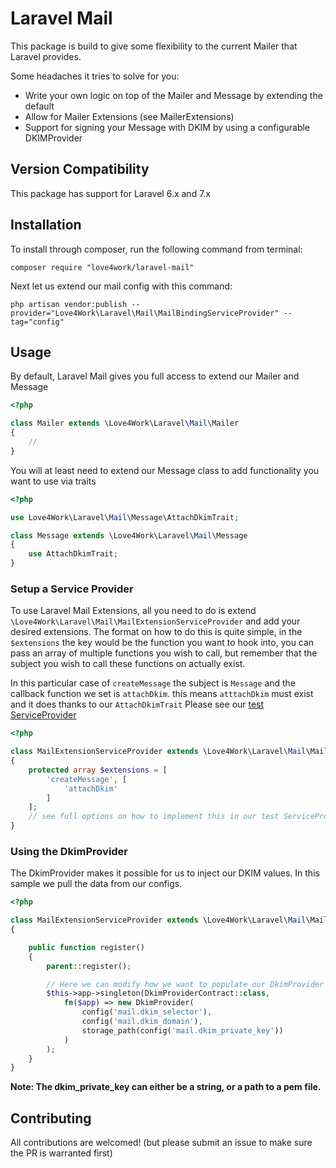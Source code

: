 # Laravel Mail

This package is build to give some flexibility to the current Mailer that Laravel provides.

Some headaches it tries to solve for you:

- Write your own logic on top of the Mailer and Message by extending the default
- Allow for Mailer Extensions (see MailerExtensions)
- Support for signing your Message with DKIM by using a configurable DKIMProvider

## Version Compatibility
This package has support for Laravel 6.x and 7.x

## Installation

To install through composer, run the following command from terminal:

    composer require "love4work/laravel-mail"
    
Next let us extend our mail config with this command:
    
    php artisan vendor:publish --provider="Love4Work\Laravel\Mail\MailBindingServiceProvider" --tag="config"

## Usage

By default, Laravel Mail gives you full access to extend our Mailer and Message

```php
<?php

class Mailer extends \Love4Work\Laravel\Mail\Mailer
{
    //
}
```

You will at least need to extend our Message class to add functionality you want to use via traits
```php
<?php

use Love4Work\Laravel\Mail\Message\AttachDkimTrait;

class Message extends \Love4Work\Laravel\Mail\Message
{
    use AttachDkimTrait;
}
```

### Setup a Service Provider

To use Laravel Mail Extensions, all you need to do is extend `\Love4Work\Laravel\Mail\MailExtensionServiceProvider` and add your desired extensions.
The format on how to do this is quite simple, in the `$extensions` the key would be the function you want to hook into, you can pass an array of multiple functions you wish to call, but remember that the subject you wish to call these functions on actually exist. 

In this particular case of `createMessage` the subject is `Message` and the callback function we set is `attachDkim`. this means `atttachDkim` must exist and it does thanks to our `AttachDkimTrait` 
Please see our [test ServiceProvider](tests/TestClasses/MailExtensionServiceProvider.php)
```php
<?php

class MailExtensionServiceProvider extends \Love4Work\Laravel\Mail\MailExtensionServiceProvider
{
    protected array $extensions = [
        'createMessage', [
            'attachDkim'
        ]
    ];
    // see full options on how to implement this in our test ServiceProvider
}
```

### Using the DkimProvider

The DkimProvider makes it possible for us to inject our DKIM values.
In this sample we pull the data from our configs.

```php
<?php

class MailExtensionServiceProvider extends \Love4Work\Laravel\Mail\MailExtensionServiceProvider
{

    public function register()
    {
        parent::register();

        // Here we can modify how we want to populate our DkimProvider
        $this->app->singleton(DkimProviderContract::class,
            fn($app) => new DkimProvider(
                config('mail.dkim_selector'),
                config('mail.dkim_domain'),
                storage_path(config('mail.dkim_private_key'))
            )
        );
    }
}
```

**Note: The dkim_private_key can either be a string, or a path to a pem file.**


## Contributing

All contributions are welcomed! (but please submit an issue to make sure the PR is warranted first)

